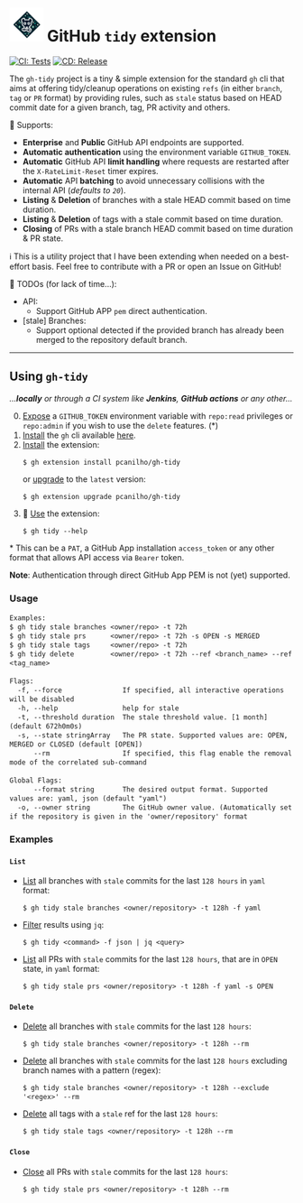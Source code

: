 # <img src="https://github.com/pcanilho/gh-tidy/blob/main/docs/logo.png?raw=true" width="60"> GitHub `tidy` extension

[![CI: Tests](https://github.com/pcanilho/gh-tidy/workflows/ci/badge.svg)](https://github.com/pcanilho/gh-tidy/actions?query=ci)
[![CD: Release](https://github.com/pcanilho/gh-tidy/workflows/release/badge.svg)](https://github.com/pcanilho/gh-tidy/actions?query=release)

The `gh-tidy` project is a tiny & simple extension for the standard `gh` cli that aims at offering tidy/cleanup operations on existing `refs`
(in either `branch`, `tag` or `PR` format) by providing rules, such as `stale` status based on HEAD commit date for a given branch, tag, PR activity and others.

🚀 Supports:
* **Enterprise** and **Public** GitHub API endpoints are supported.
* **Automatic authentication** using the environment variable `GITHUB_TOKEN`.
* **Automatic** GitHub API **limit handling** where requests are restarted after the `X-RateLimit-Reset` timer expires.
* **Automatic** API **batching** to avoid unnecessary collisions with the internal API (_defaults to `20`_).
* **Listing** & **Deletion** of branches with a stale HEAD commit based on time duration.
* **Listing** & **Deletion** of tags with a stale commit based on time duration.
* **Closing** of PRs with a stale branch HEAD commit based on time duration & PR state.

ℹ️ This is a utility project that I have been extending when needed on a best-effort basis. Feel free to contribute with a PR
or open an Issue on GitHub!

📝 TODOs (for lack of time...):
* API:
  * Support GitHub APP `pem` direct authentication.
* [stale] Branches:
  * Support optional detected if the provided branch has already been merged to the repository default branch.

---

## Using `gh-tidy` 
_...**locally** or through a CI system like **Jenkins**, **GitHub actions** or any other..._

0. <ins>Expose</ins> a `GITHUB_TOKEN` environment variable with `repo:read` privileges or `repo:admin` if you wish to use the `delete` features. (*)
1. <ins>Install</ins> the `gh` cli available [here](https://github.com/cli/cli#installation).
2. <ins>Install</ins> the extension:
    ```shell
    $ gh extension install pcanilho/gh-tidy
    ```
   or <ins>upgrade</ins> to the `latest` version:
    ```shell
    $ gh extension upgrade pcanilho/gh-tidy
    ```
3. 🚀 <ins>Use</ins> the extension:
   ```shell
   $ gh tidy --help
   ```

\* This can be a `PAT`, a GitHub App installation `access_token` or any other format that allows API access via `Bearer` token.

**Note**: Authentication through direct GitHub App PEM is not (yet) supported.
### Usage
```shell
Examples:
$ gh tidy stale branches <owner/repo> -t 72h
$ gh tidy stale prs      <owner/repo> -t 72h -s OPEN -s MERGED
$ gh tidy stale tags     <owner/repo> -t 72h
$ gh tidy delete         <owner/repo> -t 72h --ref <branch_name> --ref <tag_name>

Flags:
  -f, --force               If specified, all interactive operations will be disabled
  -h, --help                help for stale
  -t, --threshold duration  The stale threshold value. [1 month] (default 672h0m0s)
  -s, --state stringArray   The PR state. Supported values are: OPEN, MERGED or CLOSED (default [OPEN])
      --rm                  If specified, this flag enable the removal mode of the correlated sub-command

Global Flags:
      --format string       The desired output format. Supported values are: yaml, json (default "yaml")
  -o, --owner string        The GitHub owner value. (Automatically set if the repository is given in the 'owner/repository' format
```

### Examples

#### `List`

* <ins>List</ins> all branches with `stale` commits for the last `128 hours` in `yaml` format:
   ```shell
   $ gh tidy stale branches <owner/repository> -t 128h -f yaml
   ```

* <ins>Filter</ins> results using `jq`:
   ```shell
   $ gh tidy <command> -f json | jq <query>
   ```

* <ins>List</ins> all PRs with `stale` commits for the last `128 hours`, that are in `OPEN` state, in `yaml` format:
   ```shell
   $ gh tidy stale prs <owner/repository> -t 128h -f yaml -s OPEN
   ```

#### `Delete`

* <ins>Delete</ins> all branches with `stale` commits for the last `128 hours`:
   ```shell
   $ gh tidy stale branches <owner/repository> -t 128h --rm
   ```

* <ins>Delete</ins> all branches with `stale` commits for the last `128 hours` excluding branch names with a pattern (regex):
   ```shell
   $ gh tidy stale branches <owner/repository> -t 128h --exclude '<regex>' --rm
   ```

* <ins>Delete</ins> all tags with a `stale` ref for the last `128 hours`:
   ```shell
   $ gh tidy stale tags <owner/repository> -t 128h --rm
   ```

#### `Close`

* <ins>Close</ins> all PRs with `stale` commits for the last `128 hours`:
   ```shell
   $ gh tidy stale prs <owner/repository> -t 128h --rm
   ```